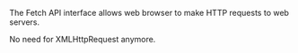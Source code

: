The Fetch API interface allows web browser to make HTTP requests to web servers.

No need for XMLHttpRequest anymore.